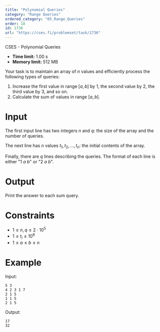 ```yaml
---
title: "Polynomial Queries"
category: "Range Queries"
ordered_category: "05_Range_Queries"
order: 18
id: 1736
url: "https://cses.fi/problemset/task/1736"
---
```


CSES - Polynomial Queries

  * **Time limit:** 1.00 s
  * **Memory limit:** 512 MB

Your task is to maintain an array of $n$ values and efficiently process the
following types of queries:

  1. Increase the first value in range $[a,b]$ by $1$, the second value by $2$, the third value by $3$, and so on.
  2. Calculate the sum of values in range $[a,b]$.

# Input

The first input line has two integers $n$ and $q$: the size of the array and
the number of queries.

The next line has $n$ values $t_1,t_2,\dots,t_n$: the initial contents of the
array.

Finally, there are $q$ lines describing the queries. The format of each line
is either "1 $a$ $b$" or "2 $a$ $b$".

# Output

Print the answer to each sum query.

# Constraints

  * $1 \le n, q \le 2 \cdot 10^5$
  * $1 \le t_i \le 10^6$
  * $1 \le a \le b \le n$

# Example

Input:

    
    
    5 3
    4 2 3 1 7
    2 1 5
    1 1 5
    2 1 5
    

Output:

    
    
    17
    32
    

